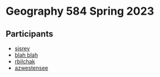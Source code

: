 # Geography 584 Spring 2023

## Participants

- [sjsrey](https://github.com/sjsrey)
- [blah blah](http://google.com)
- [rbilchak](https://github.com/rbilchak)
- [azwestensee](https://github.com/azwestensee)
